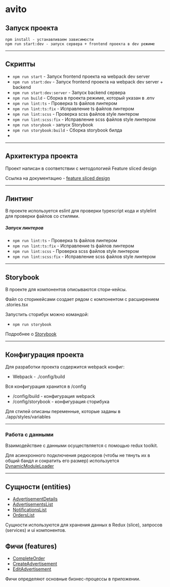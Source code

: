 # avito
## Запуск проекта

```
npm install - устанавливаем зависимости
npm run start:dev - запуск сервера + frontend проекта в dev режиме
```

----

## Скрипты

- `npm run start` - Запуск frontend проекта на webpack dev server
- `npm run start:dev` - Запуск frontend проекта на webpack dev server + backend
- `npm run start:dev:server` - Запуск backend сервера
- `npm run build` - Сборка в проекта режиме, который указан в .env
- `npm run lint:ts` - Проверка ts файлов линтером
- `npm run lint:ts:fix` - Исправление ts файлов линтером
- `npm run lint:scss` - Проверка scss файлов style линтером
- `npm run lint:scss:fix` - Исправление scss файлов style линтером
- `npm run storybook` - запуск Storybook
- `npm run storybook:build` - Сборка storybook билда
- 
----

## Архитектура проекта

Проект написан в соответствии с методологией Feature sliced design

Ссылка на документацию - [feature sliced design](https://feature-sliced.design/docs/get-started/tutorial)

----

## Линтинг

В проекте используется eslint для проверки typescript кода и stylelint для проверки файлов со стилями.

##### Запуск линтеров
- `npm run lint:ts` - Проверка ts файлов линтером
- `npm run lint:ts:fix` - Исправление ts файлов линтером
- `npm run lint:scss` - Проверка scss файлов style линтером
- `npm run lint:scss:fix` - Исправление scss файлов style линтером

----
## Storybook

В проекте для компонентов описываются стори-кейсы.

Файл со сторикейсами создает рядом с компонентом с расширением .stories.tsx

Запустить сторибук можно командой:
- `npm run storybook`

Подробнее о [Storybook](/docs/storybook.md)

----

## Конфигурация проекта

Для разработки проекта содержится webpack конфиг:
- Webpack - ./config/build

Вся конфигурация хранится в /config
- /config/build - конфигурация webpack
- /config/storybook - конфигурация сторибука

Для стилей описаны переменные, которые заданы в ./app/styles/variables

----

### Работа с данными

Взаимодействие с данными осуществляется с помощью redux toolkit.

Для асинхронного подключения редюсеров (чтобы не тянуть их в общий бандл и сократить его размер) используется
[DynamicModuleLoader](/src/shared/lib/components/DynamicModuleLoader/DynamicModuleLoader.tsx)

----


## Сущности (entities)

- [AdvertisementDetails](/src/entities/AdvertisementDetails)
- [AdvertisementsList](/src/entities/AdvertisementsList)
- [NotificationsList](/src/entities/NotificationsList)
- [OrdersList](/src/entities/OrdersList)

Сущности используются для хранения данных в Redux (slice), запросов (services) и ui компонентов.

## Фичи (features)

- [CompleteOrder](/src/features/CompleteOrder)
- [CreateAdvertisement](/src/features/CreateAdvertisement)
- [EditAdvertisement](/src/features/EditAdvertisement)

Фичи определяют основные бизнес-процессы в приложении.
